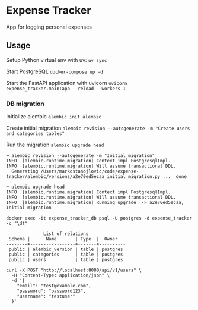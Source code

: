 # Expense Tracker 

App for logging personal expenses 


## Usage 

Setup Python virtual env with uv: `uv sync`

Start PostgreSQL `docker-compose up -d`

Start the FastAPI application with uvicorn `uvicorn expense_tracker.main:app --reload --workers 1`

### DB migration

Initialize alembic `alembic init alembic`

Create initial migration
`alembic revision --autogenerate -m "Create users and categories tables"`

Run the migration
`alembic upgrade head`

```
➜ alembic revision --autogenerate -m "Initial migration"
INFO  [alembic.runtime.migration] Context impl PostgresqlImpl.
INFO  [alembic.runtime.migration] Will assume transactional DDL.
  Generating /Users/markostanojlovic/code/expense-tracker/alembic/versions/a2e70ed5ecaa_initial_migration.py ...  done

➜ alembic upgrade head
INFO  [alembic.runtime.migration] Context impl PostgresqlImpl.
INFO  [alembic.runtime.migration] Will assume transactional DDL.
INFO  [alembic.runtime.migration] Running upgrade  -> a2e70ed5ecaa, Initial migration
```


```
docker exec -it expense_tracker_db psql -U postgres -d expense_tracker -c "\dt"

              List of relations
 Schema |      Name       | Type  |  Owner
--------+-----------------+-------+----------
 public | alembic_version | table | postgres
 public | categories      | table | postgres
 public | users           | table | postgres
```

```
curl -X POST "http://localhost:8000/api/v1/users" \
  -H "Content-Type: application/json" \
  -d '{
    "email": "test@example.com",
    "password": "password123",
    "username": "testuser"
  }'
```